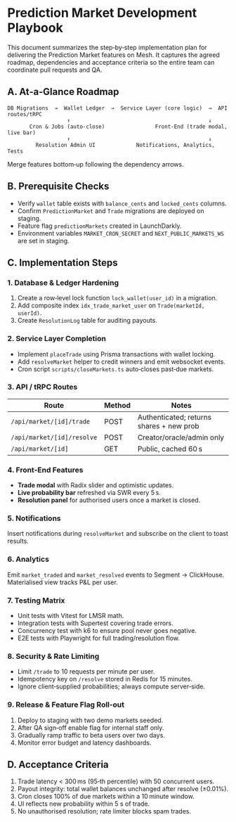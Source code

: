 # Prediction Market Development Playbook

This document summarizes the step‑by‑step implementation plan for delivering the Prediction Market features on Mesh. It captures the agreed roadmap, dependencies and acceptance criteria so the entire team can coordinate pull requests and QA.

## A. At‑a‑Glance Roadmap

```
DB Migrations  →  Wallet Ledger  →  Service Layer (core logic)  →  API routes/tRPC
                   ↑                                            ↓
       Cron & Jobs (auto‑close)                Front‑End (trade modal, live bar)
                   ↑                                            ↓
         Resolution Admin UI             Notifications, Analytics, Tests
```

Merge features bottom‑up following the dependency arrows.

## B. Prerequisite Checks

- Verify `wallet` table exists with `balance_cents` and `locked_cents` columns.
- Confirm `PredictionMarket` and `Trade` migrations are deployed on staging.
- Feature flag `predictionMarkets` created in LaunchDarkly.
- Environment variables `MARKET_CRON_SECRET` and `NEXT_PUBLIC_MARKETS_WS` are set in staging.

## C. Implementation Steps

### 1. Database & Ledger Hardening

1. Create a row‑level lock function `lock_wallet(user_id)` in a migration.
2. Add composite index `idx_trade_market_user` on `Trade(marketId, userId)`.
3. Create `ResolutionLog` table for auditing payouts.

### 2. Service Layer Completion

- Implement `placeTrade` using Prisma transactions with wallet locking.
- Add `resolveMarket` helper to credit winners and emit websocket events.
- Cron script `scripts/closeMarkets.ts` auto‑closes past‑due markets.

### 3. API / tRPC Routes

| Route                        | Method | Notes                                   |
| ---------------------------- | ------ | --------------------------------------- |
| `/api/market/[id]/trade`     | POST   | Authenticated; returns shares + new prob |
| `/api/market/[id]/resolve`   | POST   | Creator/oracle/admin only               |
| `/api/market/[id]`           | GET    | Public, cached 60 s                     |

### 4. Front‑End Features

- **Trade modal** with Radix slider and optimistic updates.
- **Live probability bar** refreshed via SWR every 5 s.
- **Resolution panel** for authorised users once a market is closed.

### 5. Notifications

Insert notifications during `resolveMarket` and subscribe on the client to toast results.

### 6. Analytics

Emit `market_traded` and `market_resolved` events to Segment → ClickHouse. Materialised view tracks P&L per user.

### 7. Testing Matrix

- Unit tests with Vitest for LMSR math.
- Integration tests with Supertest covering trade errors.
- Concurrency test with k6 to ensure pool never goes negative.
- E2E tests with Playwright for full trading/resolution flow.

### 8. Security & Rate Limiting

- Limit `/trade` to 10 requests per minute per user.
- Idempotency key on `/resolve` stored in Redis for 15 minutes.
- Ignore client‑supplied probabilities; always compute server‑side.

### 9. Release & Feature Flag Roll‑out

1. Deploy to staging with two demo markets seeded.
2. After QA sign‑off enable flag for internal staff only.
3. Gradually ramp traffic to beta users over two days.
4. Monitor error budget and latency dashboards.

## D. Acceptance Criteria

1. Trade latency < 300 ms (95‑th percentile) with 50 concurrent users.
2. Payout integrity: total wallet balances unchanged after resolve (±0.01%).
3. Cron closes 100% of due markets within a 10 minute window.
4. UI reflects new probability within 5 s of trade.
5. No unauthorised resolution; rate limiter blocks spam trades.

